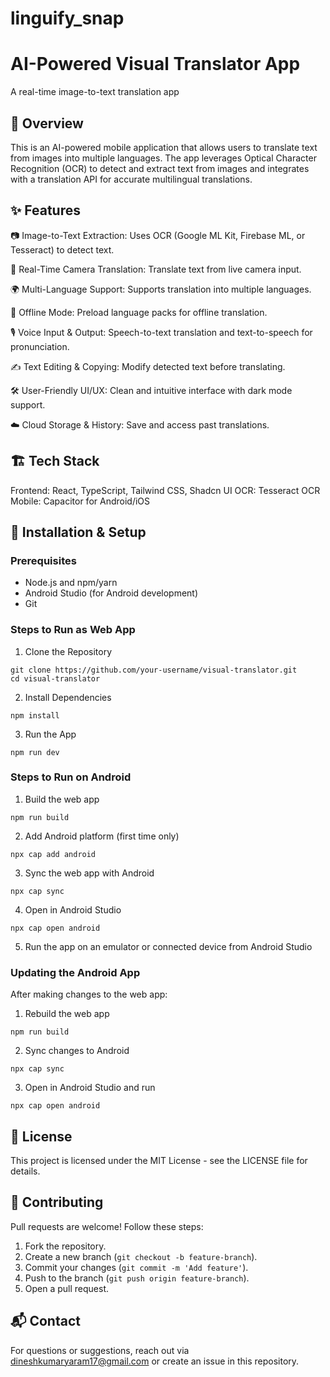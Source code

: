 # linguify_snap

# AI-Powered Visual Translator App

A real-time image-to-text translation app

## 📌 Overview

This is an AI-powered mobile application that allows users to translate text from images into multiple languages. The app leverages Optical Character Recognition (OCR) to detect and extract text from images and integrates with a translation API for accurate multilingual translations.

## ✨ Features

📷 Image-to-Text Extraction: Uses OCR (Google ML Kit, Firebase ML, or Tesseract) to detect text.

🎥 Real-Time Camera Translation: Translate text from live camera input.

🌍 Multi-Language Support: Supports translation into multiple languages.

🔄 Offline Mode: Preload language packs for offline translation.

🎙️ Voice Input & Output: Speech-to-text translation and text-to-speech for pronunciation.

✍️ Text Editing & Copying: Modify detected text before translating.

🛠️ User-Friendly UI/UX: Clean and intuitive interface with dark mode support.

☁️ Cloud Storage & History: Save and access past translations.

## 🏗️ Tech Stack

Frontend: React, TypeScript, Tailwind CSS, Shadcn UI
OCR: Tesseract OCR
Mobile: Capacitor for Android/iOS

## 🚀 Installation & Setup

### Prerequisites

- Node.js and npm/yarn
- Android Studio (for Android development)
- Git

### Steps to Run as Web App

1. Clone the Repository
```
git clone https://github.com/your-username/visual-translator.git
cd visual-translator
```

2. Install Dependencies
```
npm install
```

3. Run the App
```
npm run dev
```

### Steps to Run on Android

1. Build the web app
```
npm run build
```

2. Add Android platform (first time only)
```
npx cap add android
```

3. Sync the web app with Android
```
npx cap sync
```

4. Open in Android Studio
```
npx cap open android
```

5. Run the app on an emulator or connected device from Android Studio

### Updating the Android App

After making changes to the web app:

1. Rebuild the web app
```
npm run build
```

2. Sync changes to Android
```
npx cap sync
```

3. Open in Android Studio and run
```
npx cap open android
```

## 📜 License

This project is licensed under the MIT License - see the LICENSE file for details.

## 🙌 Contributing

Pull requests are welcome! Follow these steps:

1. Fork the repository.
2. Create a new branch (`git checkout -b feature-branch`).
3. Commit your changes (`git commit -m 'Add feature'`).
4. Push to the branch (`git push origin feature-branch`).
5. Open a pull request.

## 📬 Contact

For questions or suggestions, reach out via dineshkumaryaram17@gmail.com or create an issue in this repository.
